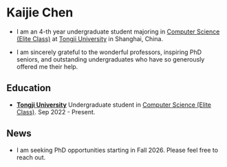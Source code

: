 # Kaijie Chen

- I am an 4-th year undergraduate student majoring in [Computer Science (Elite Class)](https://ghc.tongji.edu.cn/) at [Tongji University](https://en.tongji.edu.cn/) in Shanghai, China.

- I am sincerely grateful to the wonderful professors, inspiring PhD seniors, and outstanding undergraduates who have so generously offered me their help.
## Education

- **[Tongji University](https://en.tongji.edu.cn/)**
Undergraduate student in [Computer Science (Elite Class)](https://ghc.tongji.edu.cn/). Sep 2022 - Present.

## News
- I am seeking PhD opportunities starting in Fall 2026. Please feel free to reach out.
